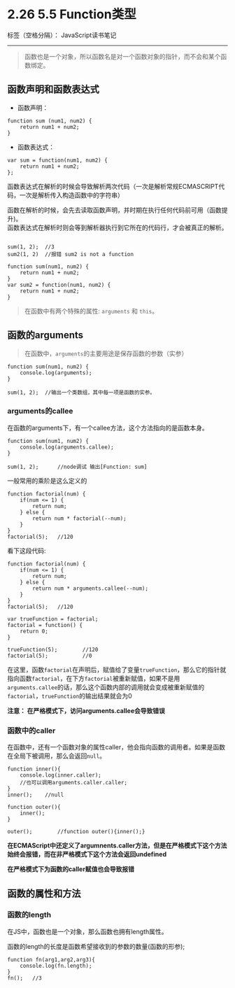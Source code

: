 # 2.26 5.5 Function类型

标签（空格分隔）： JavaScript读书笔记   

---
>函数也是一个对象，所以函数名是对一个函数对象的指针，而不会和某个函数绑定。  

## 函数声明和函数表达式  

 - 函数声明：
```
function sum (num1, num2) {
    return num1 + num2;
}
```  
 - 函数表达式：
```
var sum = function(num1, num2) {
    return num1 + num2; 
};
```  
函数表达式在解析的时候会导致解析两次代码（一次是解析常规ECMASCRIPT代码，一次是解析传入构造函数中的字符串）  

函数在解析的时候，会先去读取函数声明，并时期在执行任何代码前可用（函数提升)。    
函数表达式在解析时则会等到解析器执行到它所在的代码行，才会被真正的解析。
```

sum(1, 2);  //3
sum2(1, 2)  //报错 sum2 is not a function

function sum(num1, num2) {
    return num1 + num2;
}
var sum2 = function(num1, num2) {
    return num1 + num2;
}
```

> 在函数中有两个特殊的属性: `arguments` 和  `this`。
## 函数的arguments

>在函数中，`arguments`的主要用途是保存函数的参数（实参）

```
function sum(num1, num2) {
    console.log(arguments);
}

sum(1, 2);  //输出一个类数组，其中每一项是函数的实参。
```  

### arguments的callee

在函数的arguments下，有一个callee方法，这个方法指向的是函数本身。

```
function sum(num1, num2) {
    console.log(arguments.callee);
}

sum(1, 2);      //node调试 输出[Function: sum]
```  
一般常用的乘阶是这么定义的
```
function factorial(num) {
    if(num <= 1) {
        return num;
    } else {
        return num * factorial(--num);
    }
}
factorial(5);   //120
```  

看下这段代码: 

```
function factorial(num) {
    if(num <= 1) {
        return num;
    } else {
        return num * arguments.callee(--num);
    }
}
factorial(5);   //120

var trueFunction = factorial;
factorial = function() {
    return 0;
}

trueFunction(5);        //120
factorial(5);           //0
```
在这里，函数`factorial`在声明后，赋值给了变量`trueFunction`，那么它的指针就指向函数`factorial`，在下方`factorial`被重新赋值，如果不是用`arguments.callee`的话，那么这个函数内部的调用就会变成被重新赋值的`factorial`，`trueFunction`的输出结果就会为0  

**注意： 在严格模式下，访问arguments.callee会导致错误**  

### 函数中的caller
在函数中，还有一个函数对象的属性caller，他会指向函数的调用者。如果是函数在全局下被调用，那么会返回`null`。  

```
function inner(){
    console.log(inner.caller);
    //也可以调用arguments.caller.caller;
}
inner();    //null

function outer(){
    inner();
}

outer();        //function outer(){inner();}
```  

**在ECMAScript中还定义了argumnents.caller方法，但是在严格模式下这个方法始终会报错，而在非严格模式下这个方法会返回undefined**  

**在严格模式下为函数的caller赋值也会导致报错**  

## 函数的属性和方法  
### 函数的length  

在JS中，函数也是一个对象，那么函数也拥有length属性。  

函数的length的长度是函数希望接收到的参数的数量(函数的形参);

```
function fn(arg1,arg2,arg3){
    console.log(fn.length);
}
fn();   //3
```




